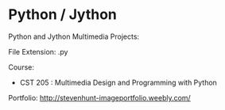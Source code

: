 # Python / Jython 

Python and Jython Multimedia Projects: 

File Extension: .py

Course: 

- CST 205 : Multimedia Design and Programming with Python

Portfolio: http://stevenhunt-imageportfolio.weebly.com/
 
